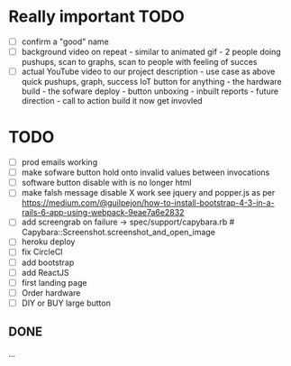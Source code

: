 # Really important TODO

- [ ] confirm a "good" name
- [ ] background video on repeat - similar to animated gif - 2 people doing pushups, scan to graphs, scan to people with feeling of succes
- [ ] actual YouTube video to our project description - use case as above quick pushups, graph, success IoT button for anything - the hardware build - the sofware deploy - button unboxing - inbuilt reports - future direction - call to action build it now get invovled

# TODO

- [ ] prod emails working
- [ ] make sofware button hold onto invalid values between invocations
- [ ] software button disable with is no longer html
- [ ] make falsh message disable X work see jquery and popper.js as per
      https://medium.com/@guilpejon/how-to-install-bootstrap-4-3-in-a-rails-6-app-using-webpack-9eae7a6e2832
- [ ] add screengrab on failure -> spec/support/capybara.rb # Capybara::Screenshot.screenshot_and_open_image
- [ ] heroku deploy
- [ ] fix CircleCI
- [ ] add bootstrap
- [ ] add ReactJS
- [ ] first landing page
- [ ] Order hardware
- [ ] DIY or BUY large button

## DONE

...
